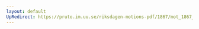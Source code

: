 ```yaml
---
layout: default
UpRedirect: https://pruto.im.uu.se/riksdagen-motions-pdf/1867/mot_1867__ak__171/mot_1867__ak__171-001.pdf
---
```

